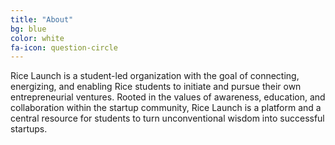 ```yaml
---
title: "About"
bg: blue
color: white
fa-icon: question-circle
---
```




Rice Launch is a student-led organization with the goal of connecting, energizing, and enabling Rice students to initiate and pursue their own entrepreneurial ventures. Rooted in the values of awareness, education, and collaboration within the startup community, Rice Launch is a platform and a central resource for students to turn unconventional wisdom into successful startups. 


